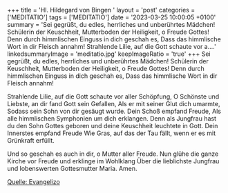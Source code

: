 +++
title = 'Hl. Hildegard von Bingen  '
layout = 'post'
categories = ['MEDITATIO']
tags = ['MEDITATIO']
date = '2023-03-25 10:00:05 +0100'
summary = 'Sei gegrüßt, du edles, herrliches und unberührtes Mädchen!  Schülerin der Keuschheit, Mutterboden der Heiligkeit, o Freude Gottes! Denn durch himmlischen Einguss in dich geschah es, Dass das himmlische Wort in dir Fleisch annahm!  Strahlende Lilie, auf die Gott schaute vor a....'
linkedsummaryImage = 'meditatio.jpg'
keepImageRatio = 'true'
+++
Sei gegrüßt, du edles, herrliches und unberührtes Mädchen! 
Schülerin der Keuschheit, Mutterboden der Heiligkeit, o Freude Gottes!
Denn durch himmlischen Einguss in dich geschah es,
Dass das himmlische Wort in dir Fleisch annahm!

Strahlende Lilie, auf die Gott schaute vor aller Schöpfung,
O Schönste und Liebste, an dir fand Gott sein Gefallen,
Als er mit seiner Glut dich umarmte,
Sodass sein Sohn von dir gesäugt wurde.<!--more-->
Dein Schoß empfand Freude,
Als alle himmlischen Symphonien um dich erklangen.
Denn als Jungfrau hast du den Sohn Gottes geboren und deine Keuschheit leuchtete in Gott.
Dein Innerstes empfand Freude
Wie Gras, auf das der Tau fällt, wenn er es mit Grünkraft erfüllt.

Und so geschah es auch in dir, o Mutter aller Freude.
Nun glühe die ganze Kirche vor Freude und erklinge im Wohlklang
Über die lieblichste Jungfrau und lobenswerten Gottesmutter Maria. Amen. 





[Quelle: Evangelizo](https://evangeliumtagfuertag.org/DE/gospel)
